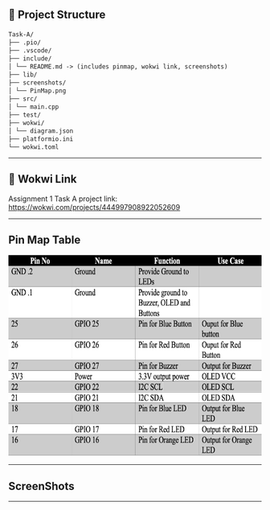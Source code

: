 ## 📂 Project Structure
```
Task-A/
├── .pio/ 
├── .vscode/ 
├── include/ 
│ └── README.md -> (includes pinmap, wokwi link, screenshots)
├── lib/ 
├── screenshots/ 
│ └── PinMap.png
├── src/ 
│ └── main.cpp
├── test/ 
├── wokwi/ 
│ └── diagram.json
├── platformio.ini 
└── wokwi.toml
```
--- 

## 🔗 Wokwi Link
<div>
    <p>Assignment 1 Task A project link: 
        <a href="https://wokwi.com/projects/444997908922052609" target="_blank">
            <u> https://wokwi.com/projects/444997908922052609
            </u>
        </a>
    </p>
</div>

--- 

## Pin Map Table
<div>
    <img src="../screenshots/PinMap.png" alt="PinMap" width="650px" height="400px">
</div>

--- 

## ScreenShots

---
